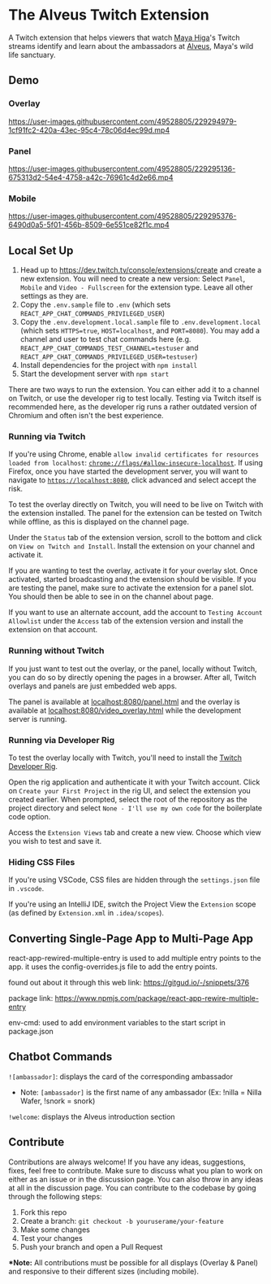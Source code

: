 # The Alveus Twitch Extension

A Twitch extension that helps viewers that watch [Maya Higa](https://www.twitch.tv/maya)'s Twitch streams identify and learn about the ambassadors at [Alveus](https://www.alveussanctuary.org/), Maya's wild life sanctuary.

## Demo
### Overlay


https://user-images.githubusercontent.com/49528805/229294979-1cf91fc2-420a-43ec-95c4-78c06d4ec99d.mp4

### Panel


https://user-images.githubusercontent.com/49528805/229295136-675313d2-54e4-4758-a42c-76961c4d2e66.mp4

### Mobile



https://user-images.githubusercontent.com/49528805/229295376-6490d0a5-5f01-456b-8509-6e551ce82f1c.mp4



## Local Set Up

1. Head up to https://dev.twitch.tv/console/extensions/create and create a new extension.
   You will need to create a new version: Select `Panel`, `Mobile` and `Video - Fullscreen` for the extension type. Leave all other settings as they are.
2. Copy the `.env.sample` file to `.env` (which sets `REACT_APP_CHAT_COMMANDS_PRIVILEGED_USER`)
3. Copy the `.env.development.local.sample` file to `.env.development.local` (which sets `HTTPS=true`, `HOST=localhost`, and `PORT=8080`). You may add a channel and user to test chat commands here (e.g. `REACT_APP_CHAT_COMMANDS_TEST_CHANNEL=testuser` and `REACT_APP_CHAT_COMMANDS_PRIVILEGED_USER=testuser`)
4. Install dependencies for the project with `npm install`
5. Start the development server with `npm start`

There are two ways to run the extension. You can either add it to a channel on Twitch, or use the developer rig to test locally.
Testing via Twitch itself is recommended here, as the developer rig runs a rather outdated version of Chromium and often isn't the best experience.

### Running via Twitch

If you're using Chrome, enable `allow invalid certificates for resources loaded from localhost`: [`chrome://flags/#allow-insecure-localhost`](chrome://flags/#allow-insecure-localhost).
If using Firefox, once you have started the development server, you will want to navigate to [`https://localhost:8080`](https://localhost:8080), click advanced and select accept the risk.

To test the overlay directly on Twitch, you will need to be live on Twitch with the extension installed.
The panel for the extension can be tested on Twitch while offline, as this is displayed on the channel page.

Under the `Status` tab of the extension version, scroll to the bottom and click on `View on Twitch and Install`. Install the extension on your channel and activate it.

If you are wanting to test the overlay, activate it for your overlay slot. Once activated, started broadcasting and the extension should be visible.
If you are testing the panel, make sure to activate the extension for a panel slot. You should then be able to see in on the channel about page.

If you want to use an alternate account, add the account to `Testing Account Allowlist` under the `Access` tab of the extension version and install the extension on that account.

### Running without Twitch

If you just want to test out the overlay, or the panel, locally without Twitch, you can do so by directly opening the pages in a browser. After all, Twitch overlays and panels are just embedded web apps.

The panel is available at [localhost:8080/panel.html](https://localhost:8080/panel.html) and the overlay is available at [localhost:8080/video_overlay.html](https://localhost:8080/video_overlay.html) while the development server is running.

### Running via Developer Rig

To test the overlay locally with Twitch, you'll need to install the [Twitch Developer Rig](https://dev.twitch.tv/docs/extensions/rig/).

Open the rig application and authenticate it with your Twitch account. Click on `Create your First Project` in the rig UI, and select the extension you created earlier.
When prompted, select the root of the repository as the project directory and select `None - I'll use my own code` for the boilerplate code option.

Access the `Extension Views` tab and create a new view. Choose which view you wish to test and save it.

### Hiding CSS Files

If you're using VSCode, CSS files are hidden through the `settings.json` file in `.vscode`.

If you're using an IntelliJ IDE, switch the Project View the `Extension` scope (as defined by `Extension.xml` in `.idea/scopes`).

## Converting Single-Page App to Multi-Page App

react-app-rewired-multiple-entry is used to add multiple entry points to the app. it uses the config-overrides.js file to add the entry points.

found out about it through this web link: https://gitgud.io/-/snippets/376

package link: https://www.npmjs.com/package/react-app-rewire-multiple-entry

env-cmd: used to add environment variables to the start script in package.json

## Chatbot Commands

`![ambassador]`: displays the card of the corresponding ambassador

-    Note: `[ambassador]` is the first name of any ambassador (Ex: !nilla = Nilla Wafer, !snork = snork)

`!welcome`: displays the Alveus introduction section

## Contribute

Contributions are always welcome! If you have any ideas, suggestions, fixes, feel free to contribute. Make sure to discuss what you plan to work on either as an issue or in the discussion page. You can also throw in any ideas at all in the discussion page. You can contribute to the codebase by going through the following steps:

1. Fork this repo
2. Create a branch: `git checkout -b youruserame/your-feature`
3. Make some changes
4. Test your changes
5. Push your branch and open a Pull Request

<b>\*Note:</b> All contributions must be possible for all displays (Overlay & Panel) and responsive to their different sizes (including mobile).
